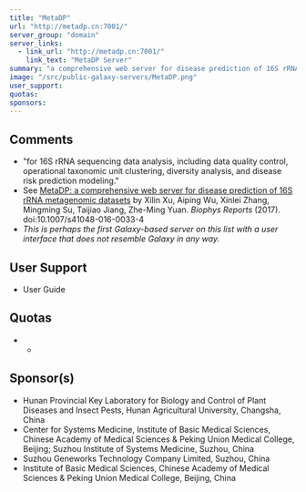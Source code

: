 ```yaml
---
title: "MetaDP"
url: "http://metadp.cn:7001/"
server_group: "domain"
server_links: 
  - link_url: "http://metadp.cn:7001/"
    link_text: "MetaDP Server"
summary: "a comprehensive web server for disease prediction of 16S rRNA metagenomic datasets "
image: "/src/public-galaxy-servers/MetaDP.png"
user_support: 
quotas: 
sponsors: 
---
```


## Comments

* "for 16S rRNA sequencing data analysis, including data quality control, operational taxonomic unit clustering, diversity analysis, and disease risk prediction modeling."
* See [MetaDP: a comprehensive web server for disease prediction of 16S rRNA metagenomic datasets](http://link.springer.com/article/10.1007/s41048-016-0033-4) by Xilin Xu, Aiping Wu, Xinlei Zhang, Mingming Su, Taijiao Jiang, Zhe-Ming Yuan. *Biophys Reports* (2017). doi:10.1007/s41048-016-0033-4
* *This is perhaps the first Galaxy-based server on this list with a user interface that does not resemble Galaxy in any way.*

## User Support

* User Guide

## Quotas

* *

## Sponsor(s)

* Hunan Provincial Key Laboratory for Biology and Control of Plant Diseases and Insect Pests, Hunan Agricultural University, Changsha, China
* Center for Systems Medicine, Institute of Basic Medical Sciences, Chinese Academy of Medical Sciences & Peking Union Medical College, Beijing; Suzhou Institute of Systems Medicine, Suzhou, China
* Suzhou Geneworks Technology Company Limited, Suzhou, China
* Institute of Basic Medical Sciences, Chinese Academy of Medical Sciences & Peking Union Medical College, Beijing, China
